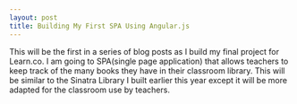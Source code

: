 ```yaml
---
layout: post
title: Building My First SPA Using Angular.js
---
```



This will be the first in a series of blog posts as I build my final project for Learn.co. I am going to SPA(single page application) that allows teachers to keep track of the many books they have in their classroom library. This will be similar to the Sinatra Library I built earlier this year except it will be more adapted for the classroom use by teachers. 